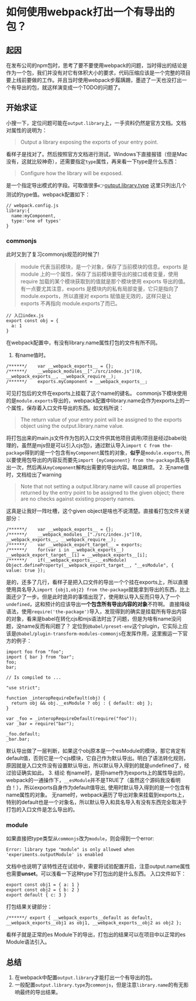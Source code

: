 # 如何使用webpack打出一个有导出的包？
## 起因
在发布公司的npm包时，思考了要不要使用webpack的问题，当时得出的结论是作为一个包，我们并没有对它有体积大小的要求，代码压缩应该是一个完整的项目要上线前要做的工作。并且当时使用webpack步履蹒跚，墨迹了一天也没打出一个有导出的包，就这样演变成一个TODO的问题了。
## 开始求证
小搜一下，定位问题可能在`output.library`上，一手资料仍然是官方文档。文档对属性的说明为：
> Output a library exposing the exports of your entry point.

看样子是找对了。然后按照官方文档进行测试，Windows下直接报错（但是Mac没有，这就比较神奇），还需要指定`type`属性，再来看一下type是什么东西：
> Configure how the library will be exposed.

是一个指定导出模式的字段。可取值很多:point_right:[output.library.type](https://webpack.js.org/configuration/output/#outputlibrarytype)
这里只列出几个测试的type值。webpack配置如下：
```
// webpack.config.js
library:{
  name:myComponent,
  type:'one of types'
}
```
### commonjs
此时又到了复习commonjs规范的时候了!
> module 代表当前模块，是一个对象，保存了当前模块的信息。exports 是 module 上的一个属性，保存了当前模块要导出的接口或者变量，使用 require 加载的某个模块获取到的值就是那个模块使用 exports 导出的值。有一点要尤其注意，exports 是模块内的私有局部变量，它只是指向了 module.exports，所以直接对 exports 赋值是无效的，这样只是让 exports 不再指向 module.exports了而已。
```
// 入口index.js
export const obj = {
  a: 1
}
```
在webpack配置中，有没有library.name属性打包的文件有所不同。
1. 有name值时。
```
/******/ 	var __webpack_exports__ = {};
/******/ 	__webpack_modules__["./src/index.js"](0, __webpack_exports__, __webpack_require__);
/******/ 	exports.myComponent = __webpack_exports__;
```
可见打包后的文件在exports上挂载了这个name的键名。
commonjs下模块使用的是`module.exports`导出的，webpack配置中library.name会作为exports上的一个属性，保存着入口文件导出的东西。如文档所说：
> The return value of your entry point will be assigned to the exports object using the output.library.name value.

将打包出来的main.js文件作为包的入口文件供其他项目调用(项目是经过babel处理的，虽然是mjs但是可以引入cjs包)，通过默认导入`import C from the-package`得到的是一个包含有`myComponent`属性的对象，**似乎**是`module.exports`, 所以要使用包导出的内容反而要先`import {myComponent} from the-package`具名导出一次，然后再从`myComponent`解构出需要的导出内容。略显麻烦。
2. 无name值时，文档给出了warning
> Note that not setting a output.library.name will cause all properties returned by the entry point to be assigned to the given object; there are no checks against existing property names.

这真是让我好一阵吐槽，这个given object是啥也不说清楚。直接看打包文件关键部分：
```
/******/ 	var __webpack_exports__ = {};
/******/ 	__webpack_modules__["./src/index.js"](0, __webpack_exports__, __webpack_require__);
/******/ 	var __webpack_export_target__ = exports;
/******/ 	for(var i in __webpack_exports__) __webpack_export_target__[i] = __webpack_exports__[i];
/******/ 	if(__webpack_exports__.__esModule) Object.defineProperty(__webpack_export_target__, "__esModule", { value: true });
```
是的，还多了几行，看样子是把入口文件的导出一个个挂在exports上，所以直接使用具名导入`import {obj1,obj2} from the-package`就能拿到导出的东西，比上面还少了一步。但是此时诡异的事情出现了，使用默认导入反而只导入了一个`undefined`，这和预计的应该导出**一个包含所有导出内容的对象**不符啊。
直接降级语法，使用`require('the-package')`导入，发现得到的确实是挂载所有导出内容的对象，看来是babel在转化cjs和mjs语法时出了问题，但是为啥有name没问题，没name反而有问题了？
定位到`@babel/preset-env`这个plugin，它实际上应该是`@babel/plugin-transform-modules-commonjs`在发挥作用，这里搬运一下官方的例子：
```
import foo from "foo";
import { bar } from "bar";
foo;
bar;

// Is compiled to ...

"use strict";

function _interopRequireDefault(obj) {
  return obj && obj.__esModule ? obj : { default: obj };
}

var _foo = _interopRequireDefault(require("foo"));
var _bar = require("bar");

_foo.default;
_bar.bar;

```
默认导出做了一层判断，如果这个obj原本是一个esModule的模块，那它肯定有default值，否则它是一个cjs模块，它自己作为默认导出。明白了语法转化规则，原因就是入口文件没有设置默认导出，所以默认导入得到的就是undefined了，经过验证确实如此。
3. 结论
有name时，是将name作为exports上的属性导出的，webpack的一通操作下，`__esModule`并不是TRUE了（虽然这个源码我没看明白！），所以exports自身作为default值导出, 使用时默认导入得到的是一个包含有name属性的对象。
无name时，webpack遍历了导出对象来挂载到exports上，特别的default也是一个对象名，所以默认导入和具名导入有没有东西完全取决于打包的入口文件是怎么导出的。
### module
如果直接把type类型从`commonjs`改为`module`，则会得到一个error:
```
Error: library type "module" is only allowed when 'experiments.outputModule' is enabled
```
文档中也说明了该特性还在试验中，需要将试验配置开启，注意output.name属性也需要**unset**。可以浅看一下这种type下打包出的是什么东西。
入口文件如下：
```
export const obj1 = { a: 1 }
export const obj2 = { b: 2 }
export default { c: 3 }
```
打包结果关键部分：
```
/******/ export { __webpack_exports__default as default, __webpack_exports__obj1 as obj1, __webpack_exports__obj2 as obj2 };
```
看样子就是正常的es Module下的导出，打包出的结果可以在项目中以正常的es Module语法引入。
## 总结
1. 在webpack中配置`output.library`才能打出一个有导出的包。
2. 一般配置`output.library.type`为`commonjs`，但是注意`library.name`的有无影响最终的导出结果。